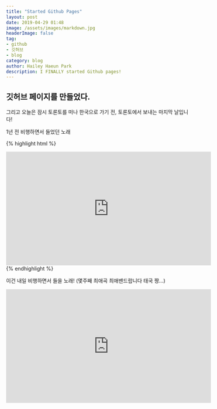 ```yaml
---
title: "Started Github Pages"
layout: post
date: 2019-04-29 01:48
image: /assets/images/markdown.jpg
headerImage: false
tag:
- github
- 깃허브
- blog
category: blog
author: Hailey Haeun Park
description: I FINALLY started Github pages!
---
```


## 깃허브 페이지를 만들었다.

그리고 오늘은 잠시 토론토를 떠나 한국으로 가기 전, 토론토에서 보내는 마지막 날입니다!

1년 전 비행하면서 들었던 노래


{% highlight html %}
<iframe width="560" height="310" src="https://www.youtube.com/embed/r7XhWUDj-Ts" frameborder="0" allowfullscreen></iframe>
{% endhighlight %}



이건 내일 비행하면서 들을 노래! (몇주째 최애곡 최애밴드랍니다 태국 짱...)

<iframe width="560" height="310" src="https://www.youtube.com/embed/r7XhWUDj-Ts" frameborder="0" allowfullscreen></iframe>
